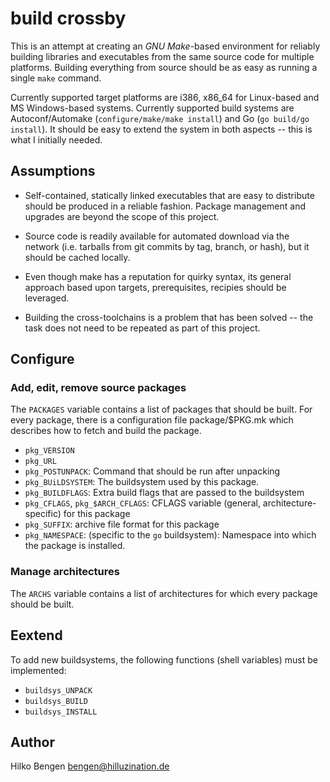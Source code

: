 build crossby
=============

This is an attempt at creating an _GNU Make_-based environment for
reliably building libraries and executables from the same source code
for multiple platforms. Building everything from source should be as
easy as running a single `make` command.

Currently supported target platforms are i386, x86_64 for Linux-based
and MS Windows-based systems. Currently supported build systems are
Autoconf/Automake (`configure/make/make install`) and Go (`go build/go
install`). It should be easy to extend the system in both aspects --
this is what I initially needed.

Assumptions
-----------

- Self-contained, statically linked executables that are easy to
  distribute should be produced in a reliable fashion. Package
  management and upgrades are beyond the scope of this project.

- Source code is readily available for automated download via the
  network (i.e. tarballs from git commits by tag, branch, or hash),
  but it should be cached locally.

- Even though make has a reputation for quirky syntax, its general
  approach based upon targets, prerequisites, recipies should be
  leveraged.

- Building the cross-toolchains is a problem that has been solved --
  the task does not need to be repeated as part of this project.

Configure
---------

### Add, edit, remove source packages

The `PACKAGES` variable contains a list of packages that should be
built. For every package, there is a configuration file
package/$PKG.mk which describes how to fetch and build the package.

- `pkg_VERSION`
- `pkg_URL`
- `pkg_POSTUNPACK`: Command that should be run after unpacking
- `pkg_BUiLDSYSTEM`: The buildsystem used by this package.
- `pkg_BUILDFLAGS`: Extra build flags that are passed to the buildsystem
- `pkg_CFLAGS`, `pkg_$ARCH_CFLAGS`: CFLAGS variable (general,
  architecture-specific) for this package
- `pkg_SUFFIX`: archive file format for this package
- `pkg_NAMESPACE`: (specific to the `go` buildsystem): Namespace into
  which the package is installed.

### Manage architectures

The `ARCHS` variable contains a list of architectures for which every
package should be built.

Eextend
-------

To add new buildsystems, the following functions (shell variables)
must be implemented:

- `buildsys_UNPACK`
- `buildsys_BUILD`
- `buildsys_INSTALL`

Author
------

Hilko Bengen <bengen@hilluzination.de>
